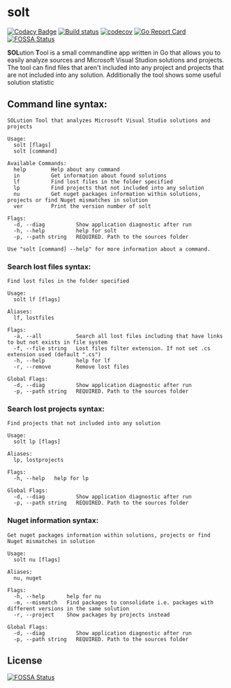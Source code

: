 solt
====

[![Codacy Badge](https://api.codacy.com/project/badge/Grade/b8b9bdf73cfb4e97888b6ff7b48bfc84)](https://app.codacy.com/manual/egoroff/solt?utm_source=github.com&utm_medium=referral&utm_content=aegoroff/solt&utm_campaign=Badge_Grade_Dashboard)
[![Build status](https://ci.appveyor.com/api/projects/status/tgx6ai9erbgfq2ij?svg=true)](https://ci.appveyor.com/project/aegoroff/solt) [![codecov](https://codecov.io/gh/aegoroff/solt/branch/master/graph/badge.svg)](https://codecov.io/gh/aegoroff/solt) [![Go Report Card](https://goreportcard.com/badge/github.com/aegoroff/solt)](https://goreportcard.com/report/github.com/aegoroff/solt)
[![FOSSA Status](https://app.fossa.com/api/projects/git%2Bgithub.com%2Faegoroff%2Fsolt.svg?type=shield)](https://app.fossa.com/projects/git%2Bgithub.com%2Faegoroff%2Fsolt?ref=badge_shield)

**SOL**ution **T**ool is a small commandline app written in Go that allows you to easily analyze
sources and Microsoft Visual Studion solutions and projects.
The tool can find files that aren't included into any project and projects that
are not included into any solution. Additionally the tool shows some useful
solution statistic

Command line syntax:
--------------------
```
SOLution Tool that analyzes Microsoft Visual Studio solutions and projects

Usage:
  solt [flags]
  solt [command]

Available Commands:
  help        Help about any command
  in          Get information about found solutions
  lf          Find lost files in the folder specified
  lp          Find projects that not included into any solution
  nu          Get nuget packages information within solutions, projects or find Nuget mismatches in solution
  ver         Print the version number of solt

Flags:
  -d, --diag          Show application diagnostic after run
  -h, --help          help for solt
  -p, --path string   REQUIRED. Path to the sources folder

Use "solt [command] --help" for more information about a command.
```
### Search lost files syntax:

```
Find lost files in the folder specified

Usage:
  solt lf [flags]

Aliases:
  lf, lostfiles

Flags:
  -a, --all           Search all lost files including that have links to but not exists in file system
  -f, --file string   Lost files filter extension. If not set .cs extension used (default ".cs")
  -h, --help          help for lf
  -r, --remove        Remove lost files

Global Flags:
  -d, --diag          Show application diagnostic after run
  -p, --path string   REQUIRED. Path to the sources folder
```
### Search lost projects syntax:
```
Find projects that not included into any solution

Usage:
  solt lp [flags]

Aliases:
  lp, lostprojects

Flags:
  -h, --help   help for lp

Global Flags:
  -d, --diag          Show application diagnostic after run
  -p, --path string   REQUIRED. Path to the sources folder
```
### Nuget information syntax:
```
Get nuget packages information within solutions, projects or find Nuget mismatches in solution

Usage:
  solt nu [flags]

Aliases:
  nu, nuget

Flags:
  -h, --help       help for nu
  -m, --mismatch   Find packages to consolidate i.e. packages with different versions in the same solution
  -r, --project    Show packages by projects instead

Global Flags:
  -d, --diag          Show application diagnostic after run
  -p, --path string   REQUIRED. Path to the sources folder
```

## License
[![FOSSA Status](https://app.fossa.com/api/projects/git%2Bgithub.com%2Faegoroff%2Fsolt.svg?type=large)](https://app.fossa.com/projects/git%2Bgithub.com%2Faegoroff%2Fsolt?ref=badge_large)